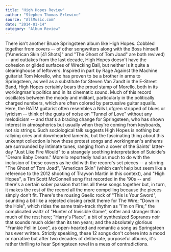 ```yaml
---
title: "High Hopes Review"
author: "Stephen Thomas Erlewine"
source: "AllMusic.com"
date: "2014-01-14"
category: "Album Review"
---
```


There isn't another Bruce Springsteen album like High Hopes. Cobbled together from covers -- of other songwriters along with the Boss himself ("American Skin [41 Shots]" and "The Ghost of Tom Joad" are both revived) -- and outtakes from the last decade, High Hopes doesn't have the cohesion or gilded surfaces of Wrecking Ball, but neither is it quite a clearinghouse of leftovers. Inspired in part by Rage Against the Machine guitarist Tom Morello, who has proven to be a brother in arms to Springsteen, as well as a substitute for Steven Van Zandt in the E-Street Band, High Hopes certainly bears the proud stamp of Morello, both in its workingman's politics and in its cinematic sound. Much of this record oscillates between the moody and militant, particularly in the politically charged numbers, which are often colored by percussive guitar squalls. Here, the RATM guitarist often resembles a Nils Lofgren stripped of blues or lyricism -- think of the gusts of noise on "Tunnel of Love" without any melodicism -- and that's a bracing change for Springsteen, who has shown interest in atmospherics but usually when they're coming from keyboards, not six strings. Such sociological talk suggests High Hopes is nothing but rallying cries and downhearted laments, but the fascinating thing about this unkempt collection is how these protest songs and workingman's anthems are surrounded by intimate tunes, ranging from a cover of the Saints' latter-day "Just Like Fire Would" to a strangely soothing interpretation of Suicide's "Dream Baby Dream." Morello reportedly had as much to do with the inclusion of these covers as he did with the record's set pieces -- a stirring "The Ghost of Tom Joad", "American Skin" (which can't help but seem like a reference to the 2012 shooting of Trayvon Martin in this context), and "High Hopes", a Tim Scott McConnell song first recorded in the '90s -- and there's a certain sober passion that ties all these songs together but, in turn, it makes the rest of the record all the more compelling because the pieces simply don't fit. There's the rousing Gaelic rock of "This Is Your Sword", sounding a bit like a rejected closing credit theme for The Wire; "Down in the Hole", which rides the same train-track rhythm as "I'm on Fire;" the complicated waltz of "Hunter of Invisible Game", softer and stranger than much of the rest here; "Harry's Place", a bit of synthesized Sopranos noir that sounds much older than its ten years; and the absolutely glorious "Frankie Fell in Love", as open-hearted and romantic a song as Springsteen has ever written. Strictly speaking, these 12 songs don't cohere into a mood or narrative but after two decades of deliberate, purposeful albums, it's rather thrilling to hear Springsteen revel in a mess of contradictions.
